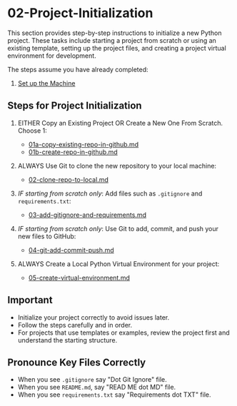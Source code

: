 # 02-Project-Initialization

This section provides step-by-step instructions to initialize a new Python project. 
These tasks include starting a project from scratch or using an existing template, setting up the project files, and creating a project virtual environment for development.

The steps assume you have already completed:
1. [Set up the Machine](../01-machine-setup/MACHINE-SETUP.md)

## Steps for Project Initialization

1. EITHER Copy an Existing Project OR Create a New One From Scratch. Choose 1:
   - [01a-copy-existing-repo-in-github.md](01a-copy-existing-repo-in-github.md)  
   - [01b-create-repo-in-github.md](01b-create-repo-in-github.md)

2. ALWAYS Use Git to clone the new repository to your local machine:  
   - [02-clone-repo-to-local.md](02-clone-repo-to-local.md)

3. *IF starting from scratch only*: Add files such as `.gitignore` and `requirements.txt`:  
   - [03-add-gitignore-and-requirements.md](03-add-gitignore-and-requirements.md)

4. *IF starting from scratch only*: Use Git to add, commit, and push your new files to GitHub:  
   - [04-git-add-commit-push.md](04-git-add-commit-push.md)

5. ALWAYS Create a Local Python Virtual Environment for your project:  
   - [05-create-virtual-environment.md](05-create-virtual-environment.md)

## Important

- Initialize your project correctly to avoid issues later.
- Follow the steps carefully and in order.
- For projects that use templates or examples, review the project first and understand the starting structure.

## Pronounce Key Files Correctly

- When you see `.gitignore` say "Dot Git Ignore" file.
- When you see `README.md`, say "READ ME dot MD" file.
- When you see `requirements.txt` say "Requirements dot TXT" file.
